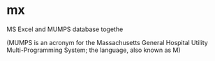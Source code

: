 # mx
MS Excel and MUMPS database togethe

(MUMPS is an acronym for the Massachusetts General Hospital Utility Multi-Programming System; the language, also known as M)

